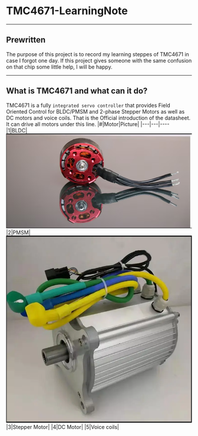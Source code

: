 # TMC4671-LearningNote
***
## Prewritten
  The purpose of this project is to record my learning steppes of TMC4671 in case I forgot one day. If this project gives someone with the same confusion on that chip some little help, I will be happy.
***
## What is TMC4671 and what can it do?
  TMC4671 is a fully `integrated servo controller` that provides Field Oriented Control for BLDC/PMSM and 2-phase Stepper Motors as well as DC motors and voice coils.
  That is the Official introduction of the datasheet.
  It can drive all motors under this line.
  |#|Motor|Picture|
|---|---|----
|1|BLDC|![image](img\BLDC.png)
|2|PMSM|![image](img\PMSM.png)
|3|Stepper Motor|
|4|DC Motor|
|5|Voice coils|
